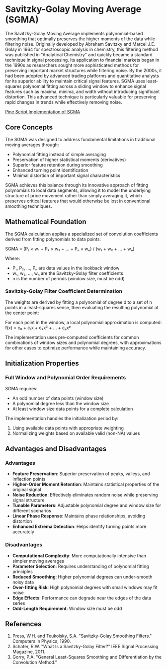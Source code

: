 # Savitzky-Golay Moving Average (SGMA)

The Savitzky-Golay Moving Average implements polynomial-based smoothing that optimally preserves the higher moments of the data while filtering noise. Originally developed by Abraham Savitzky and Marcel J.E. Golay in 1964 for spectroscopic analysis in chemistry, this filtering method was published in "Analytical Chemistry" and quickly became a standard technique in signal processing. Its application to financial markets began in the 1990s as researchers sought more sophisticated methods for preserving important market structures while filtering noise. By the 2000s, it had been adopted by advanced trading platforms and quantitative analysts for its superior ability to maintain critical signal features. SGMA uses least-squares polynomial fitting across a sliding window to enhance signal features such as maxima, minima, and width without introducing significant distortion. This advanced technique is particularly valuable for preserving rapid changes in trends while effectively removing noise.

[Pine Script Implementation of SGMA](https://github.com/mihakralj/pinescript/blob/main/indicators/trends_FIR/sgma.pine)

## Core Concepts

The SGMA was designed to address fundamental limitations in traditional moving averages through:

- Polynomial fitting instead of simple averaging
- Preservation of higher statistical moments (derivatives)
- Superior feature retention during smoothing
- Enhanced turning point identification
- Minimal distortion of important signal characteristics

SGMA achieves this balance through its innovative approach of fitting polynomials to local data segments, allowing it to model the underlying structure of price movement rather than simply averaging it, which preserves critical features that would otherwise be lost in conventional smoothing techniques.

## Mathematical Foundation

The SGMA calculation applies a specialized set of convolution coefficients derived from fitting polynomials to data points:

SGMA = (P₁ × w₁ + P₂ × w₂ + ... + Pₙ × wₙ) / (w₁ + w₂ + ... + wₙ)

Where:

- P₁, P₂, ..., Pₙ are data values in the lookback window
- w₁, w₂, ..., wₙ are the Savitzky-Golay filter coefficients
- n is the number of periods (window size, must be odd)

### Savitzky-Golay Filter Coefficient Determination

The weights are derived by fitting a polynomial of degree d to a set of n points in a least-squares sense, then evaluating the resulting polynomial at the center point:

For each point in the window, a local polynomial approximation is computed:
f(x) = c₀ + c₁x + c₂x² + ... + cₚxᵖ

The implementation uses pre-computed coefficients for common combinations of window sizes and polynomial degrees, with approximations for other cases to optimize performance while maintaining accuracy.

## Initialization Properties

### Full Window and Polynomial Order Requirements

SGMA requires:

- An odd number of data points (window size)
- A polynomial degree less than the window size
- At least window size data points for a complete calculation

The implementation handles the initialization period by:

1. Using available data points with appropriate weighting
2. Normalizing weights based on available valid (non-NA) values

## Advantages and Disadvantages

### Advantages

- **Feature Preservation**: Superior preservation of peaks, valleys, and inflection points
- **Higher-Order Moment Retention**: Maintains statistical properties of the original signal
- **Noise Reduction**: Effectively eliminates random noise while preserving signal structure
- **Tunable Parameters**: Adjustable polynomial degree and window size for different scenarios
- **Linear Phase Response**: Maintains phase relationships, avoiding distortion
- **Enhanced Extrema Detection**: Helps identify turning points more accurately

### Disadvantages

- **Computational Complexity**: More computationally intensive than simpler moving averages
- **Parameter Selection**: Requires understanding of polynomial fitting principles
- **Reduced Smoothing**: Higher polynomial degrees can under-smooth noisy data
- **Over-fitting Risk**: High polynomial degrees with small windows may fit noise
- **Edge Effects**: Performance can degrade near the edges of the data series
- **Odd-Length Requirement**: Window size must be odd

## References

1. Press, W.H. and Teukolsky, S.A. "Savitzky-Golay Smoothing Filters." Computers in Physics, 1990.
2. Schafer, R.W. "What Is a Savitzky-Golay Filter?" IEEE Signal Processing Magazine, 2011.
3. Gorry, P.A. "General Least-Squares Smoothing and Differentiation by the Convolution Method."
